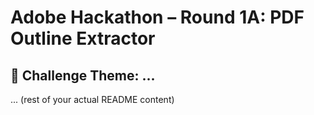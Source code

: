 # Adobe Hackathon – Round 1A: PDF Outline Extractor

## 🧠 Challenge Theme: ...
... (rest of your actual README content)
